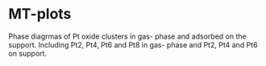 # MT-plots
Phase diagrmas of Pt oxide clusters in gas- phase and adsorbed on the support. Including Pt2, Pt4, Pt6 and Pt8 in gas- phase and Pt2, Pt4 and Pt6 on support.
